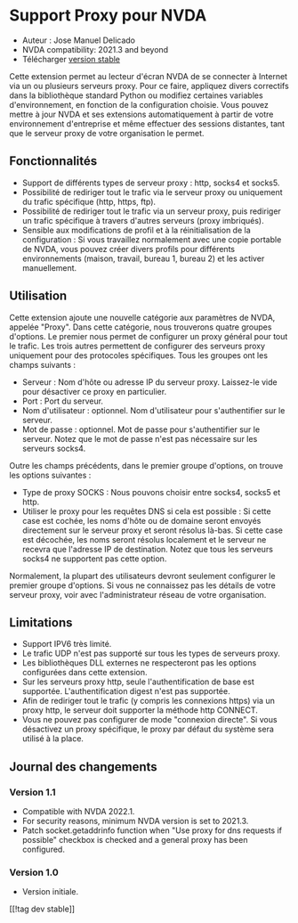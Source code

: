 # Support Proxy pour NVDA #

* Auteur : Jose Manuel Delicado
* NVDA compatibility: 2021.3 and beyond
* Télécharger [version stable][1]

Cette extension permet au lecteur d'écran NVDA de se connecter à Internet
via un ou plusieurs serveurs proxy. Pour ce faire, appliquez divers
correctifs dans la bibliothèque standard Python ou modifiez certaines
variables d'environnement, en fonction de la configuration choisie. Vous
pouvez mettre à jour NVDA et ses extensions automatiquement à partir de
votre environnement d'entreprise et même effectuer des sessions distantes,
tant que le serveur proxy de votre organisation le permet.

## Fonctionnalités

* Support de différents types de serveur proxy : http, socks4 et socks5.
* Possibilité de rediriger tout le trafic via le serveur proxy ou uniquement
  du trafic spécifique (http, https, ftp).
* Possibilité de rediriger tout le trafic via un serveur proxy, puis
  rediriger un trafic spécifique à travers d'autres serveurs (proxy
  imbriqués).
* Sensible aux modifications de profil et à la réinitialisation de la
  configuration : Si vous travaillez normalement avec une copie portable de
  NVDA, vous pouvez créer divers profils pour différents environnements
  (maison, travail, bureau 1, bureau 2) et les activer manuellement.

## Utilisation

Cette extension ajoute une nouvelle catégorie aux paramètres de NVDA,
appelée "Proxy". Dans cette catégorie, nous trouverons quatre groupes
d'options. Le premier nous permet de configurer un proxy général  pour tout
le trafic. Les trois autres permettent de configurer des serveurs proxy
uniquement pour des protocoles spécifiques. Tous les groupes ont les champs
suivants :

* Serveur : Nom d'hôte ou adresse IP du serveur proxy. Laissez-le vide pour
  désactiver ce proxy en particulier.
* Port : Port du serveur.
* Nom d'utilisateur : optionnel. Nom d'utilisateur pour s'authentifier sur
  le serveur.
* Mot de passe : optionnel. Mot de passe pour s'authentifier sur le
  serveur. Notez que le mot de passe n'est pas nécessaire sur les serveurs
  socks4.

Outre les champs précédents, dans le premier groupe d'options, on trouve les
options suivantes :

* Type de proxy SOCKS : Nous pouvons choisir entre socks4, socks5 et http.
* Utiliser le proxy pour les requêtes DNS si cela est possible : Si cette
  case est cochée, les noms d'hôte ou de domaine seront envoyés directement
  sur le serveur proxy et seront résolus là-bas. Si cette case est décochée,
  les noms seront résolus localement et le serveur ne recevra que l'adresse
  IP de destination. Notez que tous les serveurs socks4 ne supportent pas
  cette option.

Normalement, la plupart des utilisateurs devront seulement configurer le
premier groupe d'options. Si vous ne connaissez pas les détails de votre
serveur proxy, voir avec l'administrateur réseau de votre organisation.

## Limitations

* Support IPV6 très limité.
* Le trafic UDP n'est pas supporté sur tous les types de serveurs proxy.
* Les bibliothèques DLL externes ne respecteront pas les options configurées
  dans cette extension.
* Sur les serveurs proxy http, seule l'authentification de base est
  supportée. L'authentification digest n'est pas supportée.
* Afin de rediriger tout le trafic (y compris les connexions https) via un
  proxy http, le serveur doit supporter la méthode http CONNECT.
* Vous ne pouvez pas configurer de mode "connexion directe". Si vous
  désactivez un proxy spécifique, le proxy par défaut du système sera
  utilisé à la place.

## Journal des changements

### Version 1.1

* Compatible with NVDA 2022.1.
* For security reasons, minimum NVDA version is set to 2021.3.
* Patch socket.getaddrinfo function when "Use proxy for dns requests if
  possible" checkbox is checked and a general proxy has been configured.

### Version 1.0

* Version initiale.

[[!tag dev stable]]

[1]: https://addons.nvda-project.org/files/get.php?file=nvdaproxy
